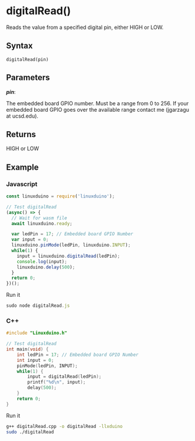 # digitalRead()  

Reads the value from a specified digital pin, either HIGH or LOW.

## Syntax 
```
digitalRead(pin)
```
## Parameters

***pin***:   
  
The embedded board GPIO number. Must be a range from 0 to 256. 
If your embedded board GPIO goes over the available range contact me (jgarzagu at ucsd.edu). 

## Returns

HIGH or LOW

## Example

### Javascript 
```js
const linuxduino = require('linuxduino');

// Test digitalRead
(async() => {
  // Wait for wasm file
  await linuxduino.ready;

  var ledPin = 17; // Embedded board GPIO Number
  var input = 0;
  linuxduino.pinMode(ledPin, linuxduino.INPUT);
  while(1) {
    input = linuxduino.digitalRead(ledPin);
    console.log(input);
    linuxduino.delay(500);
  }
  return 0;
})();
```

Run it
```js
sudo node digitalRead.js
```

### C++
```cpp
#include "Linuxduino.h"

// Test digitalRead
int main(void) {
    int ledPin = 17; // Embedded board GPIO Number
    int input = 0;
    pinMode(ledPin, INPUT);
    while(1) {
        input = digitalRead(ledPin);
        printf("%d\n", input);
        delay(500);
    }
    return 0;
}
```

Run it
```sh
g++ digitalRead.cpp -o digitalRead -llxduino
sudo ./digitalRead
```